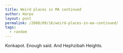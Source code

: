 ```yaml
---
title: Weird places in MA continued
author: Harpo
layout: post
permalink: /2008/09/16/weird-places-in-ma-continued/
tags:
  - random
---
```

Konkapot. Enough said. And Hephzibah Heights.